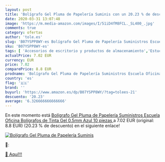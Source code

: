 ```yaml
---
layout: post
title: 'Bolígrafo Gel Pluma de Papelería Suminis con un 20.23 % de descuento'
date: 2020-03-31 13:07:48
image: 'https://m.media-amazon.com/images/I/51iD4fM8FCL._SL400_.jpg'
comments: true
category: ofertas
author: 'tole.es'
slug: 'B07YSPP8WY-es Bolígrafo Gel Pluma de Papelería Suministros Escuela...'
sku: 'B07YSPP8WY-es'
tags: [ 'Accesorios de escritorio y productos de almacenamiento','Estuches escolares','Herramientas de mano para jardinería','Jardinería','Jardín','Material de oficina','Materiales, organizadores y dispensadores de escritorio','Oficina y papelería','Tijeras de podar para jardinería','bolígrafo','bolígrafos', ]
actualPrice: 7.02 EUR
currency: EUR
price: 7.02
comparePrice: 8.8 EUR
prodname: 'Bolígrafo Gel Pluma de Papelería Suministros Escuela Oficina Bolígrafos de Tinta Gel 0.5mm Azul  10 piezas '
country: 'es'
flag: '🇪🇸'
brand: ''
buyurl: 'https://www.amazon.es/dp/B07YSPP8WY/?tag=tolees-21'
descuento: '20.23'
average: '6.326666666666666'
---
```


En este momento está [Bolígrafo Gel Pluma de Papelería Suministros Escuela Oficina Bolígrafos de Tinta Gel 0.5mm Azul  10 piezas ](https://www.amazon.es/dp/B07YSPP8WY/?tag=tolees-21) a 7.02 EUR (original: 8.8 EUR) (20.23 %  de descuento) en el siguiente enlace!

[![Bolígrafo Gel Pluma de Papelería Suminis](https://m.media-amazon.com/images/I/51iD4fM8FCL._SL400_.jpg)](https://www.amazon.es/dp/B07YSPP8WY/?tag=tolees-21)

🔎:


[🛒 Aquí!!!](https://www.amazon.es/dp/B07YSPP8WY/?tag=tolees-21)
